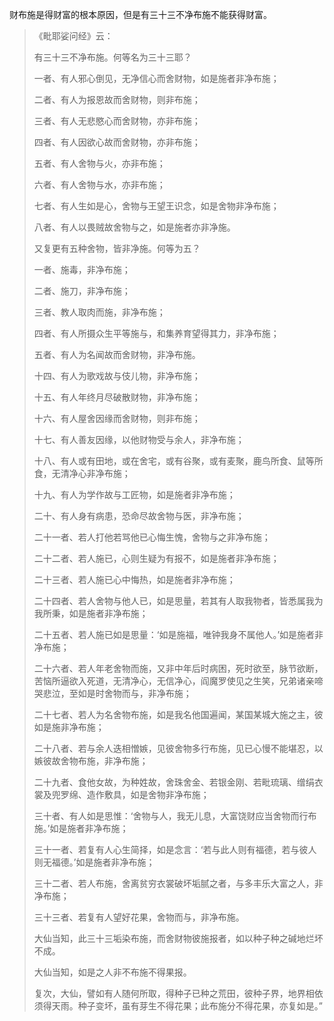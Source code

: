财布施是得财富的根本原因，但是有三十三不净布施不能获得财富。

> 《毗耶娑问经》云：
> 
> 有三十三不净布施。何等名为三十三耶？
> 
> 一者、有人邪心倒见，无净信心而舍财物，如是施者非净布施；
> 
> 二者、有人为报恩故而舍财物，则非布施；
> 
> 三者、有人无悲愍心而舍财物，亦非布施；
> 
> 四者、有人因欲心故而舍财物，亦非布施；
> 
> 五者、有人舍物与火，亦非布施；
> 
> 六者、有人舍物与水，亦非布施；
> 
> 七者、有人生如是心，舍物与王望王识念，如是舍物非净布施；
> 
> 八者、有人以畏贼故舍物与之，如是施者亦非净施。
> 
> 又复更有五种舍物，皆非净施。何等为五？
> 
> 一者、施毒，非净布施；
> 
> 二者、施刀，非净布施；
> 
> 三者、教人取肉而施，非净布施；
> 
> 四者、有人所摄众生平等施与，和集养育望得其力，非净布施；
> 
> 五者、有人为名闻故而舍财物，非净布施。
> 
> 十四、有人为歌戏故与伎儿物，非净布施；
> 
> 十五、有人年终月尽破散财物，非净布施；
> 
> 十六、有人屋舍因缘而舍财物，则非布施；
> 
> 十七、有人善友因缘，以他财物受与余人，非净布施；
> 
> 十八、有人或有田地，或在舍宅，或有谷聚，或有麦聚，鹿鸟所食、鼠等所食，无清净心非净布施；
> 
> 十九、有人为学作故与工匠物，如是施者非净布施；
> 
> 二十、有人身有病患，恐命尽故舍物与医，非净布施；
> 
> 二十一者、若人打他若骂他已心悔生愧，舍物与之非净布施；
> 
> 二十二者、若人施已，心则生疑为有报不，如是施者非净布施；
> 
> 二十三者、若人施已心中悔热，如是施者非净布施；
> 
> 二十四者、若人舍物与他人已，如是思量，若其有人取我物者，皆悉属我为我所秉，如是施者非净布施；
> 
> 二十五者、若人施已如是思量：‘如是施福，唯钟我身不属他人。’如是施者非净布施；
> 
> 二十六者、若人年老舍物而施，又非中年后时病困，死时欲至，脉节欲断，苦恼所逼欲入死道，无清净心，无信净心，阎魔罗使见之生笑，兄弟诸亲啼哭悲泣，至如是时舍物而与，非净布施；
> 
> 二十七者、若人为名舍物布施，如是我名他国遍闻，某国某城大施之主，彼如是施非净布施；
> 
> 二十八者、若与余人迭相憎嫉，见彼舍物多行布施，见已心慢不能堪忍，以嫉彼故舍物布施，非净布施；
> 
> 二十九者、食他女故，为种姓故，舍珠舍金、若银金刚、若毗琉璃、缯绢衣裳及兜罗绵、造作敷具，如是舍物非净布施；
> 
> 三十者、有人如是思惟：‘舍物与人，我无儿息，大富饶财应当舍物而行布施。’如是施者非净布施；
> 
> 三十一者、若复有人心生简择，如是念言：‘若与此人则有福德，若与彼人则无福德。’如是施者非净布施；
> 
> 三十二者、若人布施，舍离贫穷衣裳破坏垢腻之者，与多丰乐大富之人，非净布施；
> 
> 三十三者、若复有人望好花果，舍物而与，非净布施。
> 
> 大仙当知，此三十三垢染布施，而舍财物彼施报者，如以种子种之碱地烂坏不成。
> 
> 大仙当知，如是之人非不布施不得果报。
> 
> 复次，大仙，譬如有人随何所取，得种子已种之荒田，彼种子界，地界相依须得天雨。种子变坏，虽有芽生不得花果；此布施分不得花果，亦复如是。”